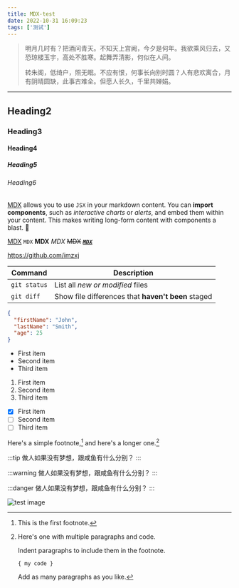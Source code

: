 ```yaml
---
title: MDX-test
date: 2022-10-31 16:09:23
tags: ['测试']
---
```

> 明月几时有？把酒问青天。不知天上宫阙，今夕是何年。我欲乘风归去，又恐琼楼玉宇，高处不胜寒。起舞弄清影，何似在人间。
>
> 转朱阁，低绮户，照无眠。不应有恨，何事长向别时圆？人有悲欢离合，月有阴晴圆缺，此事古难全。但愿人长久，千里共婵娟。

---

## Heading2

### Heading3

#### Heading4

##### Heading5

###### Heading6

[MDX](https://mdxjs.com) allows you to use `JSX` in your markdown content. You can **import components**, such as *interactive charts* or *alerts*, and embed them within your content. This makes writing long-form content with components a blast. 🚀

[MDX](https://mdxjs.com)
`MDX`
**MDX**
_MDX_
~~MDX~~
~~_**[`MDX`](https://mdxjs.com)**_~~

https://github.com/imzxj

| Command      | Description                                        |
| ------------ | -------------------------------------------------- |
| `git status` | List all _new or modified_ files                   |
| `git diff`   | Show file differences that **haven't been** staged |

```json
{
  "firstName": "John",
  "lastName": "Smith",
  "age": 25
}
```

- First item
- Second item
- Third item

1. First item
2. Second item
3. Third item

- [x] First item
- [ ] Second item
- [ ] Third item

Here's a simple footnote,[^1] and here's a longer one.[^bignote]

[^1]: This is the first footnote.

[^bignote]: Here's one with multiple paragraphs and code.

    Indent paragraphs to include them in the footnote.

    `{ my code }`

    Add as many paragraphs as you like.

:::tip
做人如果没有梦想，跟咸鱼有什么分别？
:::

:::warning
做人如果没有梦想，跟咸鱼有什么分别？
:::

:::danger
做人如果没有梦想，跟咸鱼有什么分别？
:::

![test image](/images/790647.png)